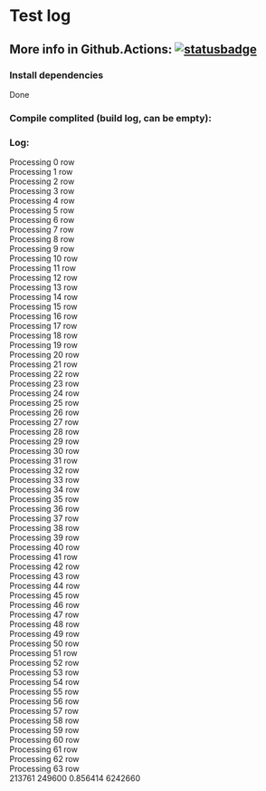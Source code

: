 # Test log

## More info in Github.Actions: [![statusbadge](../../actions/workflows/buildtest.yml/badge.svg?branch=main&event=pull_request)](../../actions/workflows/buildtest.yml)

### Install dependencies           
Done
            
### Compile complited (build log, can be empty):


### Log:
Processing           0 row<br/>Processing           1 row<br/>Processing           2 row<br/>Processing           3 row<br/>Processing           4 row<br/>Processing           5 row<br/>Processing           6 row<br/>Processing           7 row<br/>Processing           8 row<br/>Processing           9 row<br/>Processing          10 row<br/>Processing          11 row<br/>Processing          12 row<br/>Processing          13 row<br/>Processing          14 row<br/>Processing          15 row<br/>Processing          16 row<br/>Processing          17 row<br/>Processing          18 row<br/>Processing          19 row<br/>Processing          20 row<br/>Processing          21 row<br/>Processing          22 row<br/>Processing          23 row<br/>Processing          24 row<br/>Processing          25 row<br/>Processing          26 row<br/>Processing          27 row<br/>Processing          28 row<br/>Processing          29 row<br/>Processing          30 row<br/>Processing          31 row<br/>Processing          32 row<br/>Processing          33 row<br/>Processing          34 row<br/>Processing          35 row<br/>Processing          36 row<br/>Processing          37 row<br/>Processing          38 row<br/>Processing          39 row<br/>Processing          40 row<br/>Processing          41 row<br/>Processing          42 row<br/>Processing          43 row<br/>Processing          44 row<br/>Processing          45 row<br/>Processing          46 row<br/>Processing          47 row<br/>Processing          48 row<br/>Processing          49 row<br/>Processing          50 row<br/>Processing          51 row<br/>Processing          52 row<br/>Processing          53 row<br/>Processing          54 row<br/>Processing          55 row<br/>Processing          56 row<br/>Processing          57 row<br/>Processing          58 row<br/>Processing          59 row<br/>Processing          60 row<br/>Processing          61 row<br/>Processing          62 row<br/>Processing          63 row<br/>     213761      249600 0.856414     6242660